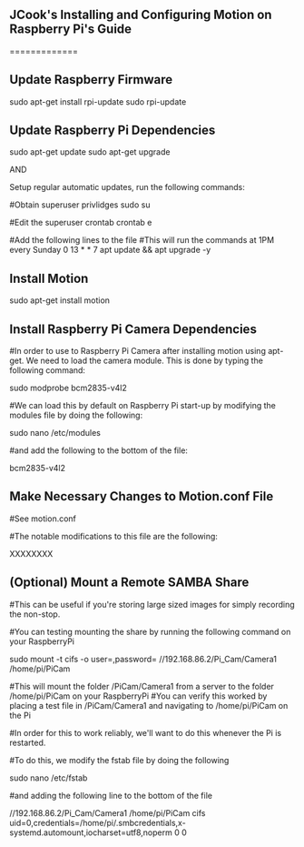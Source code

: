 ## JCook's Installing and Configuring Motion on Raspberry Pi's Guide
=============

## Update Raspberry Firmware

sudo apt-get install rpi-update
sudo rpi-update

## Update Raspberry Pi Dependencies

sudo apt-get update
sudo apt-get upgrade

AND

Setup regular automatic updates, run the following commands:

#Obtain superuser privlidges
sudo su

#Edit the superuser crontab
crontab e

#Add the following lines to the file
#This will run the commands at 1PM every Sunday
0 13 * * 7 apt update && apt upgrade -y

## Install Motion

sudo apt-get install motion

## Install Raspberry Pi Camera Dependencies

#In order to use to Raspberry Pi Camera after installing motion using apt-get. We need to load the camera module. This is done by typing the following command:

sudo modprobe bcm2835-v4l2

#We can load this by default on Raspberry Pi start-up by modifying the modules file by doing the following:

sudo nano /etc/modules

#and add the following to the bottom of the file:

bcm2835-v4l2

## Make Necessary Changes to Motion.conf File

#See motion.conf

#The notable modifications to this file are the following:

XXXXXXXX

## (Optional) Mount a Remote SAMBA Share

#This can be useful if you're storing large sized images for simply recording the non-stop.

#You can testing mounting the share by running the following command on your RaspberryPi

sudo mount -t cifs -o user=<username>,password=<password> //192.168.86.2/Pi_Cam/Camera1 /home/pi/PiCam

#This will mount the folder /PiCam/Camera1 from a server to the folder /home/pi/PiCam on your RaspberryPi
#You can verify this worked by placing a test file in /PiCam/Camera1 and navigating to /home/pi/PiCam on the Pi

#In order for this to work reliably, we'll want to do this whenever the Pi is restarted.

#To do this, we modify the fstab file by doing the following

sudo nano /etc/fstab

#and adding the following line to the bottom of the file

//192.168.86.2/Pi_Cam/Camera1 /home/pi/PiCam cifs uid=0,credentials=/home/pi/.smbcredentials,x-systemd.automount,iocharset=utf8,noperm 0  0
